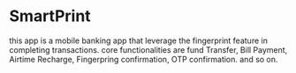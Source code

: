 # SmartPrint
this app is a mobile banking app that leverage the fingerprint feature in completing transactions. core functionalities are fund Transfer, Bill Payment, Airtime Recharge, Fingerpring confirmation, OTP confirmation. and so on.
